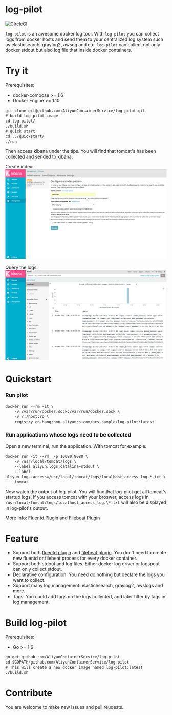 log-pilot
=========

[![CircleCI](https://circleci.com/gh/AliyunContainerService/log-pilot.svg?style=svg)](https://circleci.com/gh/AliyunContainerService/log-pilot)

`log-pilot` is an awesome docker log tool. With `log-pilot` you can collect logs from docker hosts and send them to your centralized log system such as elasticsearch, graylog2, awsog and etc. `log-pilot` can collect not only docker stdout but also log file that inside docker containers.

Try it
======

Prerequisites:

- docker-compose >= 1.6
- Docker Engine >= 1.10

```
git clone git@github.com:AliyunContainerService/log-pilot.git
# build log-pilot image
cd log-pilot/
./build.sh
# quick start
cd ../quickstart/
./run
```

Then access kibana under the tips. You will find that tomcat's has been collected and sended to kibana.

Create index:
![kibana](quickstart/Kibana.png)

Query the logs:
![kibana](quickstart/Kibana2.png)

Quickstart
==========

### Run pilot

```
docker run --rm -it \
    -v /var/run/docker.sock:/var/run/docker.sock \
    -v /:/host:ro \
    registry.cn-hangzhou.aliyuncs.com/acs-sample/log-pilot:latest
```

### Run applications whose logs need to be collected

Open a new terminal, run the application. With tomcat for example:

```
docker run -it --rm  -p 10080:8080 \
    -v /usr/local/tomcat/logs \
    --label aliyun.logs.catalina=stdout \
    --label aliyun.logs.access=/usr/local/tomcat/logs/localhost_access_log.*.txt \
    tomcat
```

Now watch the output of log-pilot. You will find that log-pilot get all tomcat's startup logs. If you access tomcat with your broswer, access logs in `/usr/local/tomcat/logs/localhost_access_log.\*.txt` will also be displayed in log-pilot's output.

More Info: [Fluentd Plugin](docs/fluentd/docs.md) and [Filebeat Plugin](docs/filebeat/docs.md)

Feature
========

- Support both [fluentd plugin](docs/fluentd/docs.md) and [filebeat plugin](docs/filebeat/docs.md). You don't need to create new fluentd or filebeat process for every docker container.
- Support both stdout and log files. Either docker log driver or logspout can only collect stdout.
- Declarative configuration. You need do nothing but declare the logs you want to collect.
- Support many log management: elastichsearch, graylog2, awslogs and more.
- Tags. You could add tags on the logs collected, and later filter by tags in log management.

Build log-pilot
===================

Prerequisites:

- Go >= 1.6

```
go get github.com/AliyunContainerService/log-pilot
cd $GOPATH/github.com/AliyunContainerService/log-pilot
# This will create a new docker image named log-pilot:latest
./build.sh
```

Contribute
==========

You are welcome to make new issues and pull reuqests.

